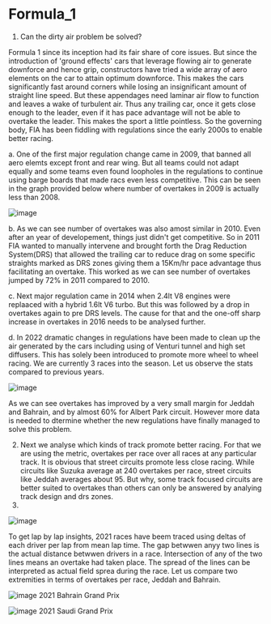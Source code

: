 # Formula_1

1. Can the dirty air problem be solved?

Formula 1 since its inception had its fair share of core issues. But since the introduction of 'ground effects' cars that leverage flowing air to generate downforce and hence grip, constructors have tried a wide array of aero elements on the car to attain optimum downforce. This makes the cars significantly fast around corners while losing an insignificant amount of straight line speed.                                                                                                                  But these appendages need laminar air flow to function and leaves a wake of turbulent air. Thus any trailing car, once it gets close enough to the leader, even if it has pace advantage will not be able to overtake the leader. This makes the sport a little pointless. So the governing body, FIA has been fiddling with regulations since the early 2000s to enable better racing.

a. One of the first major regulation change came in 2009, that banned all aero elemts except front and rear wing. But all teams could not adapt equally and some teams even found loopholes in the regulations to continue using barge boards that made racs even less competitive. This can be seen in the graph provided below where number of overtakes in 2009 is actually less than 2008.

![image](https://user-images.githubusercontent.com/89575524/163690315-dc0f9f9c-1c94-46ad-85af-8d32f502c59f.png)

b. As we can see number of overtakes was also amost similar in 2010. Even after an year of developement, things just didn't get competitive. So in 2011 FIA wanted to manually intervene and brought forth the Drag Reduction System(DRS) that allowed the trailing car to reduce drag on some specific straights marked as DRS zones giving them a 15Km/hr pace advantage thus facilitating an overtake. This worked as we can see number of overtakes jumped by 72% in 2011 compared to 2010.

c. Next major regulation came in 2014 when 2.4lt V8 engines were replaaced with a hybrid 1.6lt V6 turbo. But this was followed by a drop in overtakes again to pre DRS levels. The cause for that and the one-off sharp increase in overtakes in 2016 needs to be analysed further.

d. In 2022 dramatic changes in regulations have been made to clean up the air generated by the cars including using of Venturi tunnel and high set diffusers. This has  solely been introduced to promote more wheel to wheel racing. We are currently 3 races into the season. Let us observe the stats compared to previous years.

![image](https://user-images.githubusercontent.com/89575524/163692151-f21ebacb-6467-41f4-8843-92b69f4afcc1.png)

As we can see overtakes has improved by a very small margin for Jeddah and Bahrain, and by almost 60% for Albert Park circuit. However more data is needed to dtermine whether the new regulations have finally managed to solve this problem.


   2.   Next we analyse which kinds of track promote better racing. For that we are using the metric, overtakes per race over all races at any particular track. It is obvious that street circuits promote less close racing. While circuits like Suzuka average at 240 overtakes per race, street circuits like Jeddah averages about 95. But why, some track focused circuits are better suited to overtakes than others can only be answered by analying track design and drs zones.
   3.   
 ![image](https://user-images.githubusercontent.com/89575524/164555564-6c043ab7-4041-4156-b001-0f5a84c0bea0.png)
 
To get lap by lap insights, 2021 races have beem traced using deltas of each driver per lap from mean lap time. The gap betwwen anyy two lines is the actual distance betwwen drivers in a race. Intersection of any of the two lines means an overtake had taken place. The spread of the lines can be interpreted as actual field sprea during the race. 
Let us compare two extremities in terms of overtakes per race, Jeddah and Bahrain.

![image](https://user-images.githubusercontent.com/89575524/164556520-9f005ff2-532b-410b-ad12-1fa42f159af4.png)
2021 Bahrain Grand Prix

![image](https://user-images.githubusercontent.com/89575524/164556679-0174839a-ac81-4adf-a0af-241c0f146cc8.png)
2021 Saudi Grand Prix
